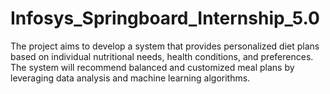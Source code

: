 # Infosys_Springboard_Internship_5.0
The project aims to develop a system that provides personalized diet plans based on individual nutritional needs, health conditions, and preferences. The system will recommend balanced and customized meal plans by leveraging data analysis and machine learning algorithms.
